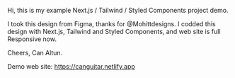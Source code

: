 Hi, this is my example Next.js / Tailwind / Styled Components project demo.

I took this design from Figma, thanks for @Mohittdesigns. I codded this design with Next.js, Tailwind and Styled Components, and web site is full Responsive now.

Cheers, 
Can Altun.

Demo web site: https://canguitar.netlify.app
